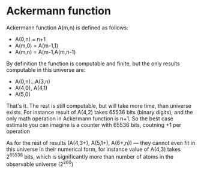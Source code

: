 # Ackermann function

Ackermann function A(m,n) is defined as follows:

* A(0,n) = n+1
* A(m,0) = A(m-1,1)
* A(m,n) = A(m-1,A(m,n-1)

By definition the function is computable and finite, but the only results computable in this universe are:
* A(0,n)...A(3,n)
* A(4,0), A(4,1)
* A(5,0)

That's it. The rest is still computable, but will take more time, than universe exists. For instance result of A(4,2) takes 65536 bits (binary digits), and the only math operation in Ackermann function is n+1. So the best case estimate you can imagine is a counter with 65536 bits, coutning +1 per operation

As for the rest of results (A(4,3+), A(5,1+), A(6+,n)) — they cannot even fit in this universe in their numerical form, for instance value of A(4,3) takes 2<sup>65536</sup> bits, which is significantly more than number of atoms in the observable universe (2<sup>260</sup>)
